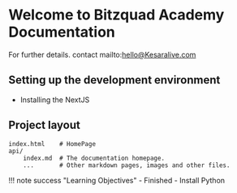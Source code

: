 # Welcome to Bitzquad Academy Documentation

For further details. contact mailto:hello@Kesaralive.com

## Setting up the development environment

* Installing the NextJS

## Project layout
    index.html    # HomePage
    api/
        index.md  # The documentation homepage.
        ...       # Other markdown pages, images and other files.

!!! note success "Learning Objectives"
    - Finished
    - Install Python
